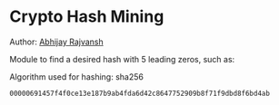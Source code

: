 # Crypto Hash Mining

Author: [Abhijay Rajvansh](https://abhijayrajvansh.com)

Module to find a desired hash with 5 leading zeros, such as:

Algorithm used for hashing: sha256

```
00000691457f4f0ce13e187b9ab4fda6d42c8647752909b8f71f9dbd8f6bd4ab
```
